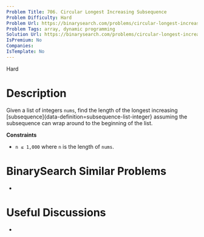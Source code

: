 ```yaml
---
Problem Title: 706. Circular Longest Increasing Subsequence
Problem Difficulty: Hard
Problem Url: https://binarysearch.com/problems/circular-longest-increasing-subsequence/
Problem Tags: array, dynamic programming
Solution Url: https://binarysearch.com/problems/circular-longest-increasing-subsequence/solutions/
IsPremium: No
Companies: 
IsTemplate: No
---
```


<span style="color: ;">Hard</span>

# Description

Given a list of integers `nums`, find the length of the longest increasing [subsequence]{data-definition=subsequence-list-integer} assuming the subsequence can wrap around to the beginning of the list.

**Constraints**
- `n ≤ 1,000` where `n` is the length of `nums`.

# BinarySearch Similar Problems

- []()

# Useful Discussions

- []()
